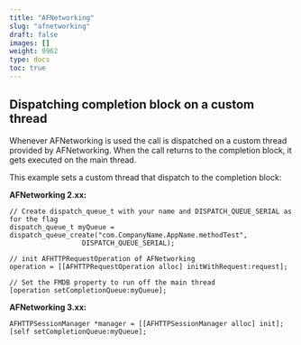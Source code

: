```yaml
---
title: "AFNetworking"
slug: "afnetworking"
draft: false
images: []
weight: 9962
type: docs
toc: true
---
```


## Dispatching completion block on a custom thread
Whenever AFNetworking is used the call is dispatched on a custom thread provided by AFNetworking. When the call returns to the completion block, it gets executed on the main thread.

This example sets a custom thread that dispatch to the completion block:

**AFNetworking 2.xx:**

    // Create dispatch_queue_t with your name and DISPATCH_QUEUE_SERIAL as for the flag
    dispatch_queue_t myQueue = dispatch_queue_create("com.CompanyName.AppName.methodTest",
                      DISPATCH_QUEUE_SERIAL);

    // init AFHTTPRequestOperation of AFNetworking
    operation = [[AFHTTPRequestOperation alloc] initWithRequest:request];

    // Set the FMDB property to run off the main thread
    [operation setCompletionQueue:myQueue];
**AFNetworking 3.xx:**

    AFHTTPSessionManager *manager = [[AFHTTPSessionManager alloc] init];
    [self setCompletionQueue:myQueue];


